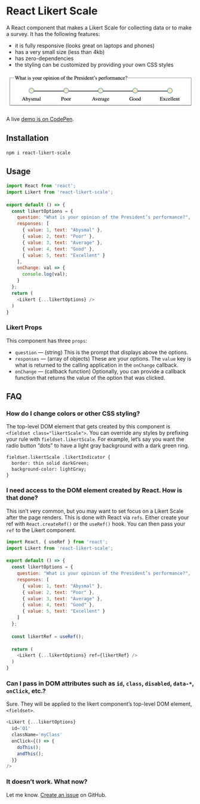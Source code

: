 React Likert Scale
======================================

A React component that makes a Likert Scale for collecting data or to make a survey. It has the
following features:

  * it is fully responsive (looks great on laptops and phones)
  * has a very small size (less than 4kb)
  * has zero-dependencies
  * the styling can be customized by providing your own CSS styles

![Screenshot of Likert component](./likert.png)

A live [demo is on CodePen](https://codepen.io/craig-creeger/pen/WNGaJxe).


## Installation

`npm i react-likert-scale`


## Usage

```javascript
import React from 'react';
import Likert from 'react-likert-scale';

export default () => {
  const likertOptions = {
    question: "What is your opinion of the President’s performance?",
    responses: [
      { value: 1, text: "Abysmal" },
      { value: 2, text: "Poor" },
      { value: 3, text: "Average" },
      { value: 4, text: "Good" },
      { value: 5, text: "Excellent" }
    ],
    onChange: val => {
      console.log(val);
    }
  };
  return (
    <Likert {...likertOptions} />
  )
}
```

### Likert Props

This component has three `props`:
* `question` — (string) This is the prompt that displays above the options.
* `responses` — (array of objects) These are your options. The `value` key is what is returned to
  the calling application in the `onChange` callback.
* `onChange` — (callback function) Optionally, you can provide a callback function that returns the
  value of the option that was clicked.


## FAQ

### How do I change colors or other CSS styling?

The top-level DOM element that gets created by this component is `<fieldset class="likertScale">`.
You can override any styles by prefixing your rule with `fieldset.likertScale`. For example, let’s
say you want the radio button “dots” to have a light gray background with a dark green ring.

```
fieldset.likertScale .likertIndicator {
  border: thin solid darkGreen;
  background-color: lightGray;
}
```

### I need access to the DOM element created by React. How is that done?

This isn’t very common, but you may want to set focus on a Likert Scale after the page renders. This
is done with React via `refs`. Either create your ref with `React.createRef()` or the `useRef()`
hook. You can then pass your `ref` to the Likert component.

```javascript
import React, { useRef } from 'react';
import Likert from 'react-likert-scale';

export default () => {
  const likertOptions = {
    question: "What is your opinion of the President’s performance?",
    responses: [
      { value: 1, text: "Abysmal" },
      { value: 2, text: "Poor" },
      { value: 3, text: "Average" },
      { value: 4, text: "Good" },
      { value: 5, text: "Excellent" }
    ]
  };

  const likertRef = useRef();

  return (
    <Likert {...likertOptions} ref={likertRef} />
  )
}
```

### Can I pass in DOM attributes such as `id`, `class`, `disabled`, `data-*`, `onClick`, etc.?

Sure. They will be applied to the likert component’s top-level DOM element, `<fieldset>`.

```javascript
<Likert {...likertOptions}
  id='Q1'
  className='myClass'
  onClick={() => {
    doThis();
    andThis();
  }}
/>
```

### It doesn’t work. What now?

Let me know. [Create an issue](https://github.com/Craig-Creeger/react-likert-scale/issues) on
GitHub.
